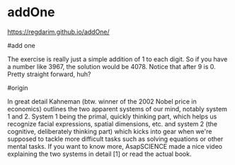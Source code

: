 # addOne

https://regdarim.github.io/addOne/

#add one

The exercise is really just a simple addition of 1 to each digit.
So if you have a number like 3967, the solution would be 4078. 
Notice that after 9 is 0. Pretty straight forward, huh?

#origin

In great detail Kahneman (btw. winner of the 2002 Nobel price in economics)
outlines the two apparent systems of our mind, notably system 1 and 2. 
System 1 being the primal, quickly thinking part, which helps us recognize facial expressions, 
spatial dimensions, etc. and system 2 (the cognitive, deliberately thinking part)
which kicks into gear when we're supposed to tackle more difficult tasks such as solving equations or other mental tasks. 
If you want to know more, AsapSCIENCE made a nice video explaining the two systems in detail [1] or read the actual book.

